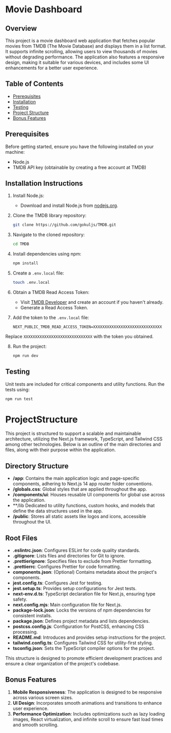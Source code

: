 # Movie Dashboard

## Overview

This project is a movie dashboard web application that fetches popular movies from TMDB (The Movie Database) and displays them in a list format. It supports infinite scrolling, allowing users to view thousands of movies without degrading performance. The application also features a responsive design, making it suitable for various devices, and includes some UI enhancements for a better user experience.

## Table of Contents

- [Prerequisites](#prerequisites)
- [Installation](#installation)
- [Testing](#testing)
- [Project Structure](#ProjectStructure)
- [Bonus Features](#bonus-features)

## Prerequisites

Before getting started, ensure you have the following installed on your machine:

- Node.js
- TMDB API key (obtainable by creating a free account at TMDB)

## Installation Instructions

1. Install Node.js:
   - Download and install Node.js from [nodejs.org](https://nodejs.org/).
2. Clone the TMDB library repository:

   ```bash
   git clone https://github.com/gokuljs/TMDB.git
   ```

3. Navigate to the cloned repository:

   ```bash
   cd TMDB
   ```

4. Install dependencies using npm:

   ```bash
   npm install
   ```

5. Create a `.env.local` file:

   ```bash
   touch .env.local
   ```

6. Obtain a TMDB Read Access Token:

   - Visit [TMDB Developer](https://developer.themoviedb.org/docs/getting-started) and create an account if you haven't already.
   - Generate a Read Access Token.

7. Add the token to the `.env.local` file:
   ```plaintext
   NEXT_PUBLIC_TMDB_READ_ACCESS_TOKEN=XXXXXXXXXXXXXXXXXXXXXXXXXXXXXX
   ```

Replace `XXXXXXXXXXXXXXXXXXXXXXXXXXXXXX` with the token you obtained.

8. Run the project:
   ```bash
   npm run dev
   ```

## Testing

Unit tests are included for critical components and utility functions. Run the tests using:

```bash
npm run test
```

# ProjectStructure

This project is structured to support a scalable and maintainable architecture, utilizing the Next.js framework, TypeScript, and Tailwind CSS among other technologies. Below is an outline of the main directories and files, along with their purpose within the application.

## Directory Structure

- **/app**: Contains the main application logic and page-specific components, adhering to Next.js 14 app router folder conventions.
- **/globals.css**: Global styles that are applied throughout the app.
- **/components/ui**: Houses reusable UI components for global use across the application.
- \*\*/lib Dedicated to utility functions, custom hooks, and models that define the data structures used in the app.
- **/public**: Stores all static assets like logos and icons, accessible throughout the UI.

## Root Files

- **.eslintrc.json**: Configures ESLint for code quality standards.
- **.gitignore**: Lists files and directories for Git to ignore.
- **.prettierignore**: Specifies files to exclude from Prettier formatting.
- **.prettierrc**: Configures Prettier for code formatting.
- **components.json**: (Optional) Contains metadata about the project's components.
- **jest.config.ts**: Configures Jest for testing.
- **jest.setup.ts**: Provides setup configurations for Jest tests.
- **next-env.d.ts**: TypeScript declaration file for Next.js, ensuring type safety.
- **next.config.mjs**: Main configuration file for Next.js.
- **package-lock.json**: Locks the versions of npm dependencies for consistent installs.
- **package.json**: Defines project metadata and lists dependencies.
- **postcss.config.js**: Configuration for PostCSS, enhancing CSS processing.
- **README.md**: Introduces and provides setup instructions for the project.
- **tailwind.config.ts**: Configures Tailwind CSS for utility-first styling.
- **tsconfig.json**: Sets the TypeScript compiler options for the project.

This structure is designed to promote efficient development practices and ensure a clear organization of the project's codebase.

## Bonus Features

1. **Mobile Responsiveness**: The application is designed to be responsive across various screen sizes.
2. **UI Design**: Incorporates smooth animations and transitions to enhance user experience.
3. **Performance Optimization**: Includes optimizations such as lazy loading images, React virtualization, and infinite scroll to ensure fast load times and smooth scrolling.
